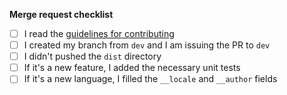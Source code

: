 **Merge request checklist**

- [ ] I read the [guidelines for contributing](https://github.com/mistic100/jQuery-QueryBuilder/blob/master/.github/CONTRIBUTING.md)
- [ ] I created my branch from `dev` and I am issuing the PR to `dev`
- [ ] I didn't pushed the `dist` directory
- [ ] If it's a new feature, I added the necessary unit tests
- [ ] If it's a new language, I filled the `__locale` and `__author` fields
